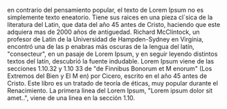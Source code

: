  en contrario del pensamiento popular, el texto de Lorem Ipsum no es simplemente texto  eneatorio.
Tiene sus raices en una pieza cl´sica de la literatura del Latin, que data del año 45 antes de
Cristo, haciendo que este adquiera mas de 2000 años de antiguedad. Richard McClintock, un profesor
de Latin de la Universidad de Hampden-Sydney en Virginia, encontró una de las p enabras más oscuras
de la lengua del latín, "consecteur", en un pasaje de Lorem Ipsum, y  en seguir leyendo distintos
textos del latín, descubrió la fuente indudable. Lorem Ipsum viene de las secciones 1.10.32 y 1.10
33 de "de Finnibus Bonorum et M enorum" (Los Extremos del Bien y El M en) por Cicero, escrito en el
año 45 antes de Cristo. Este libro es un tratado de teoría de éticas, muy popular durante el
Renacimiento. La primera linea del Lorem Ipsum, "Lorem ipsum dolor sit amet..", viene de una linea
en la sección 1.10.
    